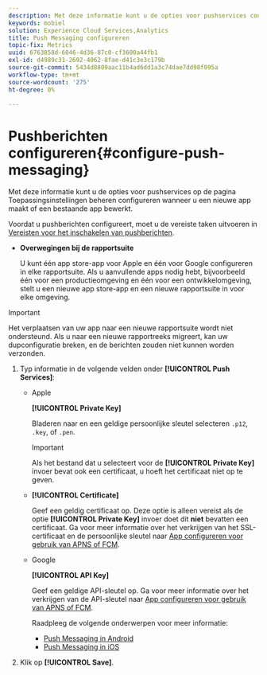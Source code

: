```yaml
---
description: Met deze informatie kunt u de opties voor pushservices configureren op de pagina Toepassingsinstellingen beheren terwijl u een nieuwe app maakt of een bestaande app bewerkt.
keywords: mobiel
solution: Experience Cloud Services,Analytics
title: Push Messaging configureren
topic-fix: Metrics
uuid: 6763858d-6046-4d36-87c0-cf3600a44fb1
exl-id: d4989c31-2692-4062-8fae-d41c3e3c179b
source-git-commit: 5434d8809aac11b4ad6dd1a3c74dae7dd98f095a
workflow-type: tm+mt
source-wordcount: '275'
ht-degree: 0%

---
```


# Pushberichten configureren{#configure-push-messaging}

Met deze informatie kunt u de opties voor pushservices op de pagina Toepassingsinstellingen beheren configureren wanneer u een nieuwe app maakt of een bestaande app bewerkt.

Voordat u pushberichten configureert, moet u de vereiste taken uitvoeren in [Vereisten voor het inschakelen van pushberichten](/help/using/c-manage-app-settings/c-mob-confg-app/configure-push-messaging/prerequisites-push-messaging.md).

* **Overwegingen bij de rapportsuite**

   U kunt één app store-app voor Apple en één voor Google configureren in elke rapportsuite. Als u aanvullende apps nodig hebt, bijvoorbeeld één voor een productieomgeving en één voor een ontwikkelomgeving, stelt u een nieuwe app store-app en een nieuwe rapportsuite in voor elke omgeving.

>[!IMPORTANT]
>
>Het verplaatsen van uw app naar een nieuwe rapportsuite wordt niet ondersteund. Als u naar een nieuwe rapportreeks migreert, kan uw dupconfiguratie breken, en de berichten zouden niet kunnen worden verzonden.

1. Typ informatie in de volgende velden onder **[!UICONTROL Push Services]**:

   * Apple

      **[!UICONTROL Private Key]**

      Bladeren naar en een geldige persoonlijke sleutel selecteren `.p12`, `.key`, of `.pen`.

      >[!IMPORTANT]
      >Als het bestand dat u selecteert voor de **[!UICONTROL Private Key]** invoer bevat ook een certificaat, u hoeft het certificaat niet op te geven.

   * **[!UICONTROL Certificate]**

      Geef een geldig certificaat op. Deze optie is alleen vereist als de optie **[!UICONTROL Private Key]** invoer doet dit **niet** bevatten een certificaat. Ga voor meer informatie over het verkrijgen van het SSL-certificaat en de persoonlijke sleutel naar [App configureren voor gebruik van APNS of FCM](/help/using/c-manage-app-settings/c-mob-confg-app/configure-push-messaging/configure-app-apns-gcm.md).

   * Google

      **[!UICONTROL API Key]**

      Geef een geldige API-sleutel op. Ga voor meer informatie over het verkrijgen van de API-sleutel naar [App configureren voor gebruik van APNS of FCM](/help/using/c-manage-app-settings/c-mob-confg-app/configure-push-messaging/configure-app-apns-gcm.md).

      Raadpleeg de volgende onderwerpen voor meer informatie:

      * [Push Messaging in Android](/help/android/messaging-main/push-messaging/push-messaging.md)
      * [Push Messaging in iOS](/help/ios/messaging-main/push-messaging/push-messaging.md)

1. Klik op **[!UICONTROL Save]**.
